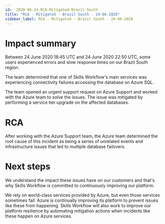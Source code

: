 ```yaml
---
id:  2020-06-24-RCA-Mitigated-Brazil-South
title: "RCA - Mitigated - Brazil South - 24-06-2020"
sidebar_label: RCA - Mitigated - Brazil South - 24-06-2020
---
```


# Impact summary

Between 24 June 2020 18:45 UTC and 24 June 2020 22:50 UTC, some users experienced errors and slow response times on our Brazil South region.

The team determined that one of Skills Workflow's main services was experiencing connectivity failures accessing the database on Azure SQL.

The team opened an urgent support request on Azure Support and worked with the Azure team to solve the issues. The issue was mitigated by performing a service tier upgrade on the affected databases.

# RCA

After working with the Azure Support team, the Azure team determined the root cause of this incident as being a series of unrelated events and infrastructure issues that led to multiple database failovers.



# Next steps

We understand the impact these issues have on our customers and that's why Skills Workflow is committed to continuously improving our platform.

We rely on world-class services provided by Azure, but even those services sometimes fail. Azure is continually improving its platform to prevent issues like these from happening.
Skills Workflow will also work to improve our platform resilience by automating mitigation actions when incidents like these happen on Azure services.